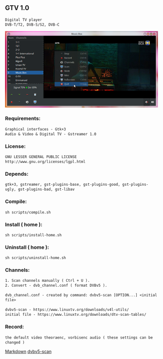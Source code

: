 ## GTV 1.0

	Digital TV player
	DVB-T/T2, DVB-S/S2, DVB-C


![alt text](screenshots.png "Preview")


### Requirements:
	Graphical interfaces - Gtk+3
	Audio & Video & Digital TV - Gstreamer 1.0

### License:
	GNU LESSER GENERAL PUBLIC LICENSE
	http://www.gnu.org/licenses/lgpl.html

### Depends:
	gtk+3, gstreamer, gst-plugins-base, gst-plugins-good, gst-plugins-ugly, gst-plugins-bad, gst-libav

### Compile:
	sh scripts/compile.sh
  
### Install ( home ):
  	sh scripts/install-home.sh

### Uninstall ( home ):
	sh scripts/uninstall-home.sh


### Channels:
	1. Scan channels manually ( Ctrl + U ).
	2. Convert - dvb_channel.conf ( format DVBv5 ).
	
	dvb_channel.conf - created by command: dvbv5-scan [OPTION...] <initial file>

	dvbv5-scan - https://www.linuxtv.org/downloads/v4l-utils/
	initial file - https://www.linuxtv.org/downloads/dtv-scan-tables/

### Record:
	the default video theoraenc, vorbisenc audio ( these settings can be changed )


[Markdown](http://en.wikipedia.com/wiki/Markdown)
[dvbv5-scan](https://www.linuxtv.org/downloads/v4l-utils)
